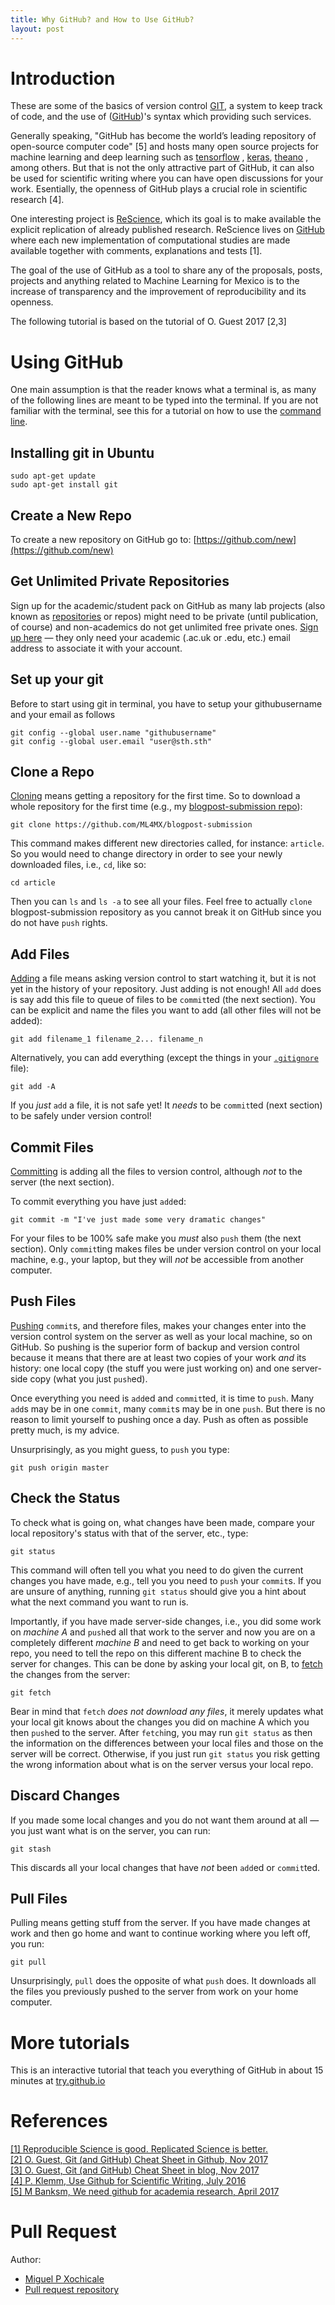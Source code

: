 ```yaml
---
title: Why GitHub? and How to Use GitHub?
layout: post
---
```

# Introduction
These are some of the basics of version control [GIT](https://git-scm.com/),
a system to keep track of code, and the use of ([GitHub](https://github.com/))'s
syntax which providing such services.

Generally speaking, "GitHub has become the world’s leading repository of
open-source computer code" [5] and hosts many open source projects for machine
learning and deep learning such as [tensorflow](https://github.com/tensorflow)
, [keras](https://github.com/keras-team/keras), [theano](https://github.com/Theano/Theano)
, among others. But that is not the only attractive part of GitHub,
it can also be used for scientific writing where you can have open discussions
for your work. Esentially, the openness of GitHub plays a crucial role in
scientific research [4].

One interesting project is [ReScience](https://github.com/ReScience/),
which its goal is to make available the explicit replication of already published research.
ReScience lives on [GitHub](https://github.com/ReScience/) where each new implementation
of computational studies are made available together with comments, explanations and tests [1].

The goal of the use of GitHub as a tool to share any of the proposals, posts,
projects and anything related to Machine Learning for Mexico
is to the increase of transparency and the improvement of reproducibility and
its openness.

The following tutorial is based on the tutorial of O. Guest 2017 [2,3]


# Using GitHub

One main assumption is that the reader knows what a terminal is, as many of the
following lines are meant to be typed into the terminal. If you are not familiar
with the terminal, see this for a tutorial on how to use the
[command line](http://rik.smith-unna.com/command_line_bootcamp/).


## Installing git in Ubuntu
```
sudo apt-get update
sudo apt-get install git
```

## Create a New Repo
To create a new repository on GitHub go to: [https://github.com/new](https://github.com/new)

## Get Unlimited Private Repositories
Sign up for the academic/student pack on GitHub as many lab projects
(also known as [repositories](https://help.github.com/articles/github-glossary/#repository) or repos)
might need to be private (until publication, of course) and non-academics do
not get unlimited free private ones. [Sign up here](https://education.github.com/pack) —
they only need your academic (.ac.uk or .edu, etc.) email address to associate it with your account.

## Set up your git
Before to start using git in terminal, you have to setup your githubusername and
your email as follows
```
git config --global user.name "githubusername"
git config --global user.email "user@sth.sth"
```


## Clone a Repo
[Cloning](https://help.github.com/articles/cloning-a-repository/) means getting
a repository for the first time. So to download a whole repository for the first
time (e.g., my [blogpost-submission repo](https://github.com/ML4MX/blogpost-submission)):
```
git clone https://github.com/ML4MX/blogpost-submission
```
This command makes different new directories called, for instance: ```article```.
So you would need to change directory in order to see your newly downloaded files,
i.e., ```cd```, like so:
```
cd article
```
Then you can ```ls``` and ```ls -a``` to see all your files.
Feel free to actually ```clone``` blogpost-submission repository as you cannot
break it on GitHub since you do not have ```push``` rights.

## Add Files
[Adding](https://help.github.com/articles/adding-a-file-to-a-repository/) a file
means asking version control to start watching it, but it is not yet in the
history of your repository.
Just adding is not enough! All ```add``` does is say add this file to queue of
files to be ```commit```ted (the next section). You can be explicit and name
the files you want to add (all other files will not be added):
```
git add filename_1 filename_2... filename_n
```
Alternatively, you can add everything (except the things in your
  [```.gitignore```](https://help.github.com/articles/ignoring-files/) file):
```
git add -A
```
If you *just* ```add``` a file, it is not safe yet!
It *needs* to be ```commit```ted (next section) to be safely under version control!


## Commit Files
[Committing](https://help.github.com/articles/github-glossary/#commit) is adding
all the files to version control, although *not* to the server (the next section).


To commit everything you have just ```add```ed:
```
git commit -m "I've just made some very dramatic changes"
```
For your files to be 100% safe make you *must* also ```push``` them (the next section).
Only ```commit```ting makes files be under version control on your local machine,
e.g., your laptop, but they will *not* be accessible from another computer.


## Push Files
[Pushing](https://help.github.com/articles/pushing-to-a-remote/) ```commit```s,
and therefore files, makes your changes enter into the version control system on
the server as well as your local machine, so on GitHub.
So pushing is the superior form of backup and version control because it means
that there are at least two copies of your work *and* its history: one local copy
(the stuff you were just working on) and one server-side copy
(what you just ```push```ed).

Once everything you need is ```add```ed and ```commit```ted, it is time to ```push```.
Many ```add```s may be in one ```commit```, many ```commit```s may be in one ```push```.
But there is no reason to limit yourself to pushing once a day.
Push as often as possible pretty much, is my advice.

Unsurprisingly, as you might guess, to ```push``` you type:
```
git push origin master
```

## Check the Status
To check what is going on, what changes have been made, compare your local
repository's status with that of the server, etc., type:
```
git status
```
This command will often tell you what you need to do given the current changes
you have made, e.g., tell you you need to ```push``` your ```commit```s.
If you are unsure of anything, running ```git status``` should give you a hint
about what the next command you want to run is.

Importantly, if you have made server-side changes, i.e.,
you did some work on *machine A* and ```push```ed all that work to the server
and now you are on a completely different *machine B* and need to get back to
working on your repo, you need to tell the repo on this different machine B to
check the server for changes.
This can be done by asking your local git, on B, to
[fetch](https://help.github.com/articles/fetching-a-remote/) the changes from the server:
```
git fetch
```

Bear in mind that ```fetch``` *does not download any files*, it merely updates
what your local git knows about the changes you did on machine A which you then ```push```ed
to the server.
After ```fetch```ing, you may run ```git status``` as then the information on
the differences between your local files and those on the server will be correct.
Otherwise, if you just run ```git status``` you risk getting the wrong information
about what is on the server versus your local repo.

## Discard Changes
If you made some local changes and you do not want them around at all — you just
want what is on the server, you can run:
```
git stash
```
This discards all your local changes that have *not* been ```add```ed
or ```commit```ted.

## Pull Files
Pulling means getting stuff from the server. If you have made changes at work and
then go home and want to continue working where you left off, you run:
```
git pull
```
Unsurprisingly, ```pull``` does the opposite of what ```push``` does. It downloads
all the files you previously pushed to the server from work on your home computer.



# More tutorials

This is an  interactive tutorial that teach you everything of GitHub in about
15 minutes at [try.github.io](https://try.github.io/levels/1/challenges/1)



# References
[ [1] Reproducible Science is good. Replicated Science is better. ](https://rescience.github.io/)  
[ [2] O. Guest, Git (and GitHub) Cheat Sheet in Github, Nov 2017](https://github.com/oliviaguest/neuroplausible/blob/master/_posts/2017-11-5-github.md)    
[ [3] O. Guest, Git (and GitHub) Cheat Sheet in blog, Nov 2017](http://neuroplausible.com/github)    
[ [4] P. Klemm, Use Github for Scientific Writing, July 2016](http://paulklemm.com/blog/2014-07-16-use-github-for-scientific-writing/)    
[ [5] M Banksm, We need github for academia research, April  2017](http://www.slate.com/articles/technology/future_tense/2017/04/we_need_a_github_for_academic_research.html)    


# Pull Request

Author:
  - [Miguel P Xochicale](https://github.com/mxochicale)
  - [Pull request repository](https://github.com/ML4MX/blogpost-submission/pull/3)

